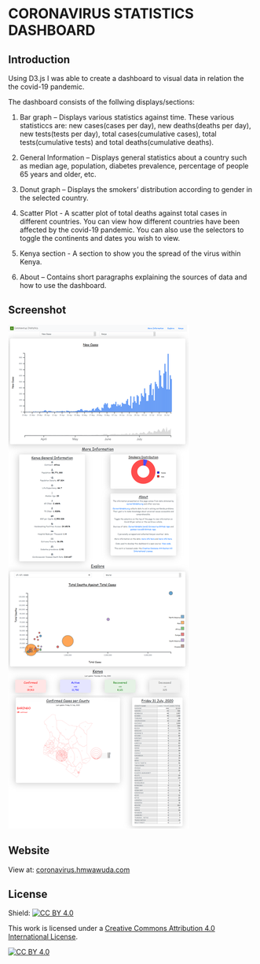 # CORONAVIRUS STATISTICS DASHBOARD

## Introduction

Using D3.js I was able to create a dashboard to visual data in relation the the covid-19 pandemic.

The dashboard consists of the follwing displays/sections:

1. Bar graph – Displays various statistics against time. These various statisticcs are: new cases(cases per day), new deaths(deaths per day), new tests(tests per day), total cases(cumulative cases), total tests(cumulative tests) and total deaths(cumulative deaths).

2. General Information – Displays general statistics about a country such as median age, population, diabetes prevalence, percentage of people 65 years and older, etc.

3. Donut graph – Displays the smokers’ distribution according to gender in the selected country.

4. Scatter Plot - A scatter plot of total deaths against total cases in different countries. You can view how different countries have been affected by the covid-19 pandemic. You can also use the selectors to toggle the continents and dates you wish to view.

5. Kenya section - A section to show you the spread of the virus within Kenya.

6. About – Contains short paragraphs explaining the sources of data and how to use the dashboard.

## Screenshot

![Dashboard](./coronavirus_dashboard.png "Dashboard.")


## Website

View at: [coronavirus.hmwawuda.com](https://coronavirus.hmwawuda.com)

## License

Shield: [![CC BY 4.0][cc-by-shield]][cc-by]

This work is licensed under a
[Creative Commons Attribution 4.0 International License][cc-by].

[![CC BY 4.0][cc-by-image]][cc-by]

[cc-by]: http://creativecommons.org/licenses/by/4.0/
[cc-by-image]: https://i.creativecommons.org/l/by/4.0/88x31.png
[cc-by-shield]: https://img.shields.io/badge/License-CC%20BY%204.0-lightgrey.svg